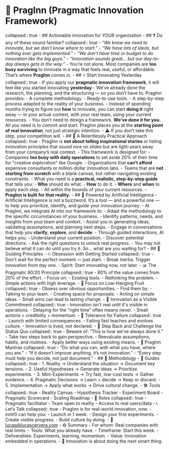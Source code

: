 # 🧠 PragInn (Pragmatic Innovation Framework)
collapsed:: true
	- ## Actionable innovation for YOUR organization
	- ## ❓ Do any of these sound familiar?
	  collapsed:: true
		- *“We know we need to innovate, but we don’t know where to start.”*
		- *“We have lots of ideas, but nothing ever gets implemented.”*
		- *“We don’t have time or budget to do innovation like the big guys.”*
		- *“Innovation sounds great… but our day-to-day always gets in the way.”*
		- You’re not alone. Most companies are **too busy surviving** to innovate in a way that feels real, useful, or affordable. That’s where **PragInn** comes in.
	- ## ⚡ Start Innovating Yesterday
	  collapsed:: true
		- If you apply our **pragmatic innovation framework**, it will feel like you started innovating **yesterday**
		- We’ve already done the research, the planning, and the structuring — so you don’t have to. PragInn provides:
			- A complete methodology.
			- Ready-to-use tools.
			- A step-by-step process adapted to the reality of your business.
		- Instead of spending months trying to figure out **how** to innovate, you can start **doing it** right away — in your actual context, with your real team, using your current resources.
		- You don’t need to design a framework. **We’ve done it for you.** All you need is to commit and start. PragInn places you at the **starting point of real innovation**, not just strategic intention.
		- ⚠️ If you don’t take this step, your competition will.
	- ## 💪 A Relentlessly Practical Approach
	  collapsed:: true
		- PragInn is **not about telling inspirational stories** or listing innovation principles that sound nice on slides but are light-years away from your company’s real context.
		- This framework is designed for:
			- Companies **too busy with daily operations** to set aside 20% of their time for "creative exploration" like Google.
			- Organizations that **can’t afford** expensive consultants or million-dollar innovation labs.
			- Teams that are **not starting from scratch** with a blank canvas, but rather navigating existing constraints.
		- What you need is a **practical, realistic, step-by-step guide** that tells you:
			- **Who** should do what.
			- **How** to do it.
			- **Where** and **when** to apply each step.
			- All within the bounds of your current resources.
		- **PragInn is built for that reality.**
	- ## 🤖 Powered by Artificial Intelligence
		- Artificial Intelligence is not a buzzword. It’s a tool — and a powerful one — to help you prioritize, identify, and guide your innovation journey.
		- At PragInn, we integrate AI into our framework to:
			- Adapt the methodology to the specific circumstances of your business.
			- Identify patterns, needs, and insights from your team and context.
			- Assist you in generating ideas, validating assumptions, and planning next steps.
			- Engage in conversations that help you **clarify**, **explore**, and **decide**.
		- Through guided interactions, AI helps you:
			- Understand your current position.
			- Discover potential directions.
			- Ask the right questions to unlock real progress.
		- You may not believe what it can do until you try it. So… what are you waiting for?
	- ## 🔧 Guiding Principles
		- 🔥 Obsession with Getting Started
		  collapsed:: true
			- Don't wait for the perfect moment — just start.
			- Break inertia. Trigger innovation from day one.
			- Spirit: Start innovating now, not later.
		- 📊 The Pragmatic 80/20 Principle
		  collapsed:: true
			- 80% of the value comes from 20% of the effort.
			- Focus on:
				- Existing tools.
				- Rethinking the problem.
				- Simple actions with high leverage.
		- 🍏 Focus on Low-Hanging Fruit
		  collapsed:: true
			- Obsess over obvious opportunities.
			- Find them by:
				- Talking to your team.
				- Creating space for proposals.
				- Acting on simple ideas.
			- Small wins can lead to lasting change.
		- 🔭 Innovation as a Visible Commitment
		  collapsed:: true
			- Innovation isn't real until it's visible in operations.
			- Delaying for the “right time” often means never.
			- Small actions = credibility + momentum.
		- 🌟 Tolerance for Failure
		  collapsed:: true
			- Launch with limited consequences.
			- Failing fast teaches and evolves culture.
			- Innovation is lived, not declared.
		- 🌲 Step Back and Challenge the Status Quo
		  collapsed:: true
			- Beware of: “This is how we’ve always done it.”
			- Take two steps back to gain perspective.
			- Reevaluate assumptions, habits, and routines.
			- Apply better ways using existing means.
		- 🚀 PragInn Mantras
		  collapsed:: true
			- “Do what you can, with what you have, where you are.”
			- “If it doesn’t improve anything, it’s not innovation.”
			- “Every step must help you decide, not just document.”
	- ## 🔀 Methodology
		- 🔀 Guides
		  collapsed:: true
			- 1. Reality → Understand the situation → Document key tensions.
			- 2. Useful Hypotheses → Generate ideas → Prioritize experiments.
			- 3. Mini-Experiments → Try fast, low-cost tests → Gather evidence.
			- 4. Pragmatic Decisions → Learn + decide → Keep or discard.
			- 5. Implementation → Apply what works → Drive cultural change.
		- 🛠️ Tools
		  collapsed:: true
			- Reality Canvas
			- Hypothesis Tracker
			- Experiment Board
			- Pragmatic Scorecard
			- Scaling Roadmap
		- 👥 Roles
		  collapsed:: true
			- Pragmatic facilitator
			- Team open to reality
			- Access to real users/data
	- 📞 Let’s Talk
	  collapsed:: true
		- PragInn is for real-world innovation, now.
		- innV0 can help you:
			- Launch in 1 week.
			- Design your first experiments.
			- Create visible progress.
			- Build culture by doing.
		- 📧 lucas@lucascervera.com
	- ♻️ Summary
		- For whom: Real companies with real limits.
		- Tools: What you already have.
		- Timeframe: Start this week.
		- Deliverables: Experiments, learning, momentum.
		- Value: Innovation embedded in operations.
	- 🧹 Innovation is about doing the next smart thing.